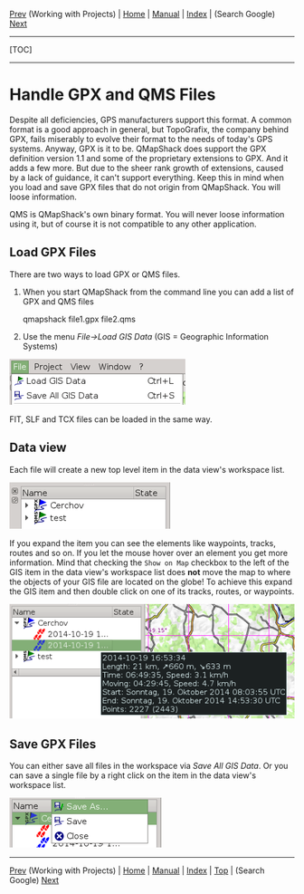 [Prev](DocWorkingWithProjects) (Working with Projects) | [Home](Home) | [Manual](DocMain) | [Index](AxAdvIndex) | (Search Google) [Next](DocSearchGoogle)
- - -
[TOC]
- - -

# Handle GPX and QMS Files

Despite all deficiencies, GPS manufacturers support this format. A common format is a good approach in general, but TopoGrafix, the company behind GPX, fails miserably to evolve their format to the needs of today's GPS systems. Anyway, GPX is it to be. QMapShack does support the GPX definition version 1.1 and some of the proprietary extensions to GPX. And it adds a few more. But due to the sheer rank growth of extensions, caused by a lack of guidance, it can't support everything. Keep this in mind when you load and save GPX files that do not origin from QMapShack. You will loose information.

QMS is QMapShack's own binary format. You will never loose information using it, but of course it is not compatible to any other application. 

## Load GPX Files

There are two ways to load GPX or QMS files. 

1) When you start QMapShack from the command line you can add a list of GPX and QMS files

    qmapshack file1.gpx file2.qms
    
2) Use the menu _File->Load GIS Data_ (GIS = Geographic Information Systems)

![Alt text](images/DocHandleGpxFiles/maproom1.png)

FIT, SLF and TCX files can be loaded in the same way.

## Data view

Each file will create a new top level item in the data view's workspace list. 

![Alt text](images/DocHandleGpxFiles/maproom2.png)

If you expand the item you can see the elements like waypoints, tracks, routes and so on. If you let the mouse hover over an element you get more information.
Mind that checking the `Show on Map` checkbox to the left of the GIS
item in the data view's workspace list does **not** move the map to
where the objects of your GIS file are located on the globe!  To achieve
this expand the GIS item and then double click on one of its tracks,
routes, or waypoints.

![Alt text](images/DocHandleGpxFiles/maproom3.png)

## Save GPX Files

You can either save all files in the workspace via _Save All GIS Data_. Or you can save a single file by a right click on the item in the data view's workspace list.

![Alt text](images/DocHandleGpxFiles/maproom4.png)

- - -
[Prev](DocWorkingWithProjects) (Working with Projects) | [Home](Home) | [Manual](DocMain) | [Index](AxAdvIndex) | [Top](#) | (Search Google) [Next](DocSearchGoogle)
